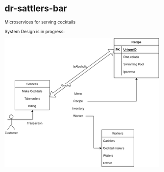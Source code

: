 # dr-sattlers-bar
Microservices for serving cocktails

System Design is in progress:

![System Design](dr-sattlers-bar-design.drawio.png)
